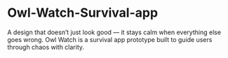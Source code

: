 # Owl-Watch-Survival-app
A design that doesn’t just look good — it stays calm when everything else goes wrong. Owl Watch is a survival app prototype built to guide users through chaos with clarity.
